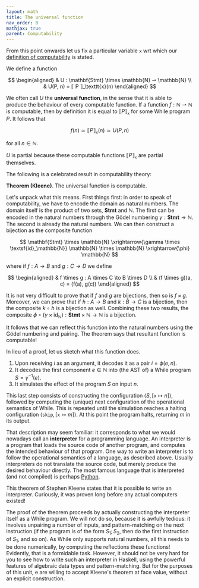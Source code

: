 ```yaml
---
layout: math
title: The universal function
nav_order: 8
mathjax: true
parent: Computability
---
```


From this point onwards let us fix a particular variable `x` wrt which our
[definition of
computability](https://uob-coms20007.github.io/reference/computability/functions.html#computes)
is stated.

We define a function

$$ 
  \begin{aligned}
    & U : \mathbf{Stmt} \times \mathbb{N} ⇀ \mathbb{N} \\
    & U(P, n) = ⟦ P ⟧_\texttt{x}(n)
  \end{aligned}
$$

We often call $U$ the __universal function__, in the sense that it is able to
produce the behaviour of every computable function. If a function $f :
\mathbb{N} ⇀ \mathbb{N}$ is computable, then by definition it is equal to $⟦ P
⟧_{\texttt{x}}$ for some While program $P$. It follows that 

$$
  f(n) \simeq ⟦ P ⟧_\texttt{x}(n) \simeq U(P,n)
$$

for all $n \in \mathbb{N}$.

$U$ is partial because these computable functions $⟦ P ⟧_\texttt{x}$ are
partial themselves.

The following is a celebrated result in computability theory:

**Theorem (Kleene)**. The universal function is computable.

Let's unpack what this means. First things first: in order to speak of
computability, we have to encode the domain as natural numbers. The domain
itself is the product of two sets, $\textbf{Stmt}$ and $\mathbb{N}$. The
first can be encoded in the natural numbers through the Gödel numbering
$\gamma : \textbf{Stmt} \to \mathbb{N}$. The second is already the natural
numbers. We can then construct a bijection as the composite function

$$
  \mathbf{Stmt} \times \mathbb{N}
    \xrightarrow{\gamma \times \textsf{id}_\mathbb{N}}
  \mathbb{N} \times \mathbb{N}
    \xrightarrow{\phi}
  \mathbb{N}
$$

where if $f : A \to B$ and $g : C \to D$ we define 

$$
  \begin{aligned}
    & f \times g : A \times C \to B \times D \\ 
    & (f \times g)(a, c) = (f(a), g(c))
  \end{aligned}
$$

It is not very difficult to prove that if $f$ and $g$ are bijections, then so
is $f \times g$. Moreover, we can prove that if $h : A \to B$ and $k : B \to
C$ is a bijection, then the composite $k \circ h$ is a bijection as well.
Combining these two results, the composite $\phi \circ (\gamma \times
\textsf{id}_\mathbb{N}) : \mathbf{Stmt} \times \mathbb{N} \to \mathbb{N}$ is
a bijection.

It follows that we can reflect this function into the natural numbers using
the Gödel numbering and pairing. The theorem says that resultant function is
computable!

In lieu of a proof, let us sketch what this function does.

1. Upon receiving $i$ as an argument, it decodes it as a pair $i = \phi(e, n)$.
2. It decodes the first component $e \in \mathbb{N}$ into (the AST of) a While program $S = \gamma^{-1}(e)$.
3. It simulates the effect of the program $S$ on input $n$.

This last step consists of constructing the configuration $\langle S,
[\texttt{x} \mapsto n] \rangle$, followed by computing the (unique) next
configuration of the operational semantics of While. This is repeated until
the simulation reaches a halting configuration $\langle \texttt{skip},
[\texttt{x} \mapsto m] \rangle$. At this point the program halts, returning
$m$ in its output.

That description may seem familiar: it corresponds to what we would nowadays
call an __interpreter__ for a programming language. An interpreter is a
program that loads the source code of another program, and computes the
intended behaviour of that program. One way to write an interpreter is to
follow the operational semantics of a language, as described above. Usually
interpreters do not translate the source code, but merely produce the desired
behaviour directly. The most famous language that is interpreted (and not
compiled) is perhaps
[Python](https://en.wikipedia.org/wiki/Python_(programming_language)).

This theorem of Stephen Kleene states that it is possible to write an
interpreter. Curiously, it was proven long before any actual computers
existed!

The proof of the theorem proceeds by actually constructing the interpreter
itself as a While program. We will not do so, because it is awfully tedious:
it involves unpairing a number of inputs, and pattern-matching on the next
instruction (if the program is of the form $S_1; S_2$, then do the first
instruction of $S_1$, and so on). As While only supports natural numbers, all
this needs to be done numerically, by computing the reflections these
functions! Evidently, that is a formidable task. However, it should not be
very hard for you to see how to write such an interpreter in Haskell, using
the powerful features of algebraic data types and pattern-matching. But for
the purposes of this unit, e are willing to accept Kleene's theorem at face
value, without an explicit construction.